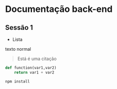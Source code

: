 # Documentação back-end 

## Sessão 1

- Lista

texto normal

> Está é uma citação

```python
def function(var1,var2)
    return var1 + var2
```

```bash
npm install
```
